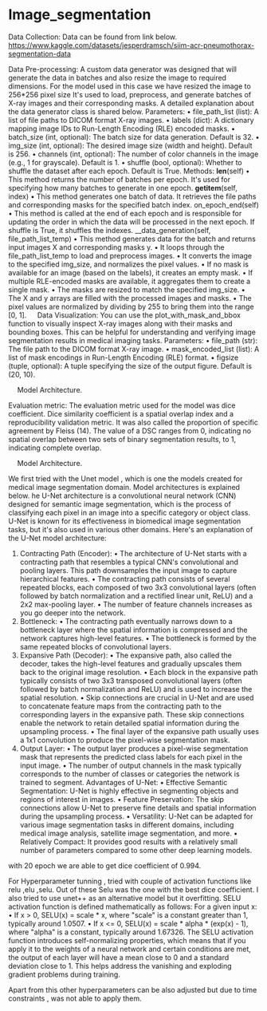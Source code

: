 # Image_segmentation
Data Collection:
Data can be found from link below.
https://www.kaggle.com/datasets/jesperdramsch/siim-acr-pneumothorax-segmentation-data



Data Pre-processing:
A custom data generator was designed that will generate the data in batches and also resize the image to required dimensions. For the model used in this case we have resized the image to 256*256 pixel size It's used to load, preprocess, and generate batches of X-ray images and their corresponding masks. A detailed explanation about the data generator class is shared below.
Parameters:
•	file_path_list (list): A list of file paths to DICOM format X-ray images.
•	labels (dict): A dictionary mapping image IDs to Run-Length Encoding (RLE) encoded masks.
•	batch_size (int, optional): The batch size for data generation. Default is 32.
•	img_size (int, optional): The desired image size (width and height). Default is 256.
•	channels (int, optional): The number of color channels in the image (e.g., 1 for grayscale). Default is 1.
•	shuffle (bool, optional): Whether to shuffle the dataset after each epoch. Default is True.
Methods:
__len__(self)
•	This method returns the number of batches per epoch. It's used for specifying how many batches to generate in one epoch.
__getitem__(self, index)
•	This method generates one batch of data. It retrieves the file paths and corresponding masks for the specified batch index.
on_epoch_end(self)
•	This method is called at the end of each epoch and is responsible for updating the order in which the data will be processed in the next epoch. If shuffle is True, it shuffles the indexes.
__data_generation(self, file_path_list_temp)
•	This method generates data for the batch and returns input images X and corresponding masks y.
•	It loops through the file_path_list_temp to load and preprocess images.
•	It converts the image to the specified img_size, and normalizes the pixel values.
•	If no mask is available for an image (based on the labels), it creates an empty mask.
•	If multiple RLE-encoded masks are available, it aggregates them to create a single mask.
•	The masks are resized to match the specified img_size.
•	The X and y arrays are filled with the processed images and masks.
•	The pixel values are normalized by dividing by 255 to bring them into the range [0, 1].
 
Data Visualization:
You can use the plot_with_mask_and_bbox function to visually inspect X-ray images along with their masks and bounding boxes. This can be helpful for understanding and verifying image segmentation results in medical imaging tasks.
Parameters:
•	file_path (str): The file path to the DICOM format X-ray image.
•	mask_encoded_list (list): A list of mask encodings in Run-Length Encoding (RLE) format.
•	figsize (tuple, optional): A tuple specifying the size of the output figure. Default is (20, 10).


 
 
Model Architecture.

Evaluation metric:
The evaluation metric used for the model was dice coefficient. Dice similarity coefficient is a spatial overlap index and a reproducibility validation metric. It was also called the proportion of specific agreement by Fleiss (14). The value of a DSC ranges from 0, indicating no spatial overlap between two sets of binary segmentation results, to 1, indicating complete overlap.

 

 
Model Architecture.

We first tried with the Unet model , which is one the models created for medical image segmentation domain. Model architectures is explained below.
he U-Net architecture is a convolutional neural network (CNN) designed for semantic image segmentation, which is the process of classifying each pixel in an image into a specific category or object class. U-Net is known for its effectiveness in biomedical image segmentation tasks, but it's also used in various other domains. Here's an explanation of the U-Net model architecture:
1. Contracting Path (Encoder):
•	The architecture of U-Net starts with a contracting path that resembles a typical CNN's convolutional and pooling layers. This path downsamples the input image to capture hierarchical features.
•	The contracting path consists of several repeated blocks, each composed of two 3x3 convolutional layers (often followed by batch normalization and a rectified linear unit, ReLU) and a 2x2 max-pooling layer.
•	The number of feature channels increases as you go deeper into the network.
2. Bottleneck:
•	The contracting path eventually narrows down to a bottleneck layer where the spatial information is compressed and the network captures high-level features.
•	The bottleneck is formed by the same repeated blocks of convolutional layers.
3. Expansive Path (Decoder):
•	The expansive path, also called the decoder, takes the high-level features and gradually upscales them back to the original image resolution.
•	Each block in the expansive path typically consists of two 3x3 transposed convolutional layers (often followed by batch normalization and ReLU) and is used to increase the spatial resolution.
•	Skip connections are crucial in U-Net and are used to concatenate feature maps from the contracting path to the corresponding layers in the expansive path. These skip connections enable the network to retain detailed spatial information during the upsampling process.
•	The final layer of the expansive path usually uses a 1x1 convolution to produce the pixel-wise segmentation mask.
4. Output Layer:
•	The output layer produces a pixel-wise segmentation mask that represents the predicted class labels for each pixel in the input image.
•	The number of output channels in the mask typically corresponds to the number of classes or categories the network is trained to segment.
Advantages of U-Net:
•	Effective Semantic Segmentation: U-Net is highly effective in segmenting objects and regions of interest in images.
•	Feature Preservation: The skip connections allow U-Net to preserve fine details and spatial information during the upsampling process.
•	Versatility: U-Net can be adapted for various image segmentation tasks in different domains, including medical image analysis, satellite image segmentation, and more.
•	Relatively Compact: It provides good results with a relatively small number of parameters compared to some other deep learning models.

with 20 epoch we are able to get dice coefficient of 0.994.

For Hyperparameter tunning , tried with couple of activation functions like relu ,elu ,selu. Out of these Selu was the one with the best dice coefficient. 
I also tried to use unet++  as an alternative model but it overfitting.
SELU activation function is defined mathematically as follows:
For a given input x:
•	If x > 0, SELU(x) = scale * x, where "scale" is a constant greater than 1, typically around 1.0507.
•	If x <= 0, SELU(x) = scale * alpha * (exp(x) - 1), where "alpha" is a constant, typically around 1.67326.
The SELU activation function introduces self-normalizing properties, which means that if you apply it to the weights of a neural network and certain conditions are met, the output of each layer will have a mean close to 0 and a standard deviation close to 1. This helps address the vanishing and exploding gradient problems during training.


Apart from this other hyperparameters can be also adjusted but due to time constraints , was not able to apply them.



